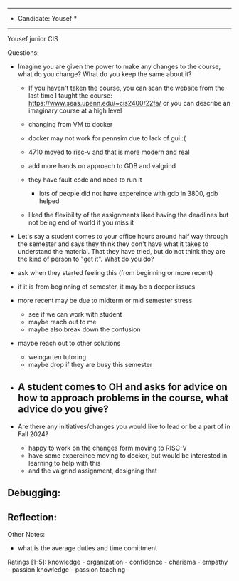 ***************************
* Candidate: Yousef       *
***************************

Yousef junior CIS


Questions:
- Imagine you are given the power to make any changes to the course, what do you change? What do you keep the same about it?
  - If you haven't taken the course, you can scan the website from the last time I taught the course: https://www.seas.upenn.edu/~cis2400/22fa/ or you can describe an imaginary course at a high level
  - changing from VM to docker
  - docker may not work for pennsim  due to lack of gui :(
  - 4710 moved to risc-v and that is more modern and real

  - add more hands on approach to GDB and valgrind
  - they have fault code and need to run it
    - lots of people did not have expereince with gdb in 3800, gdb helped

  - liked the flexibility of the assignments
    liked having the deadlines but not being end of world if you miss it

- Let's say a student comes to your office hours around half way through the semester and says they think they don't have what it takes to understand the material. That they have tried, but do not think they are the kind of person to "get it". What do you do?
 - ask when they started feeling this (from beginning or more recent)
 - if it is from beginning of semester, it may be a deeper issues
 - more recent may be due to midterm or mid semester stress
   - see if we can work with student 
   - maybe reach out to me
   - maybe also break down the confusion
 - maybe reach out to other solutions
   - weingarten tutoring
   - maybe drop if they are busy this semester

- A student comes to OH and asks for advice on how to approach problems in the course, what advice do you give?
  -  

- Are there any initiatives/changes you would like to lead or be a part of in Fall 2024?
  - happy to work on the changes form moving to RISC-V
  - have some expereince moving to docker, but would be interested in learning to help with this
  - and the valgrind assignment, designing that

Debugging:
- 



Reflection:
- 



Other Notes:
-  what is the average duties and time comittment


Ratings [1-5]:
knowledge         - 
organization      - 
confidence        - 
charisma          - 
empathy           - 
passion knowledge -
passion teaching  - 